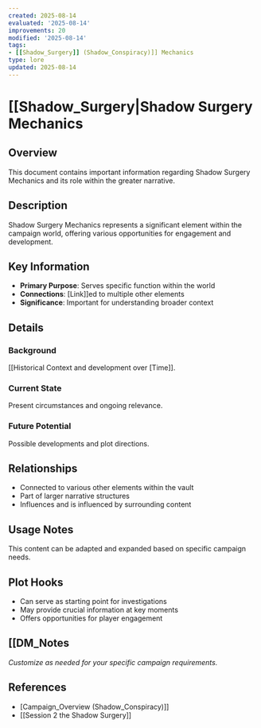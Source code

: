 ```yaml
---
created: 2025-08-14
evaluated: '2025-08-14'
improvements: 20
modified: '2025-08-14'
tags:
- [[Shadow_Surgery]] (Shadow_Conspiracy)]] Mechanics
type: lore
updated: 2025-08-14
---
```


# [[Shadow_Surgery|Shadow Surgery Mechanics

## Overview
This document contains important information regarding Shadow Surgery Mechanics and its role within the greater narrative.

## Description
Shadow Surgery Mechanics represents a significant element within the campaign world, offering various opportunities for engagement and development.

## Key Information
- **Primary Purpose**: Serves specific function within the world
- **Connections**: [Link]]ed to multiple other elements
- **Significance**: Important for understanding broader context

## Details
### Background
[[Historical Context and development over [Time]].

### Current State
Present circumstances and ongoing relevance.

### Future Potential
Possible developments and plot directions.

## Relationships
- Connected to various other elements within the vault
- Part of larger narrative structures
- Influences and is influenced by surrounding content

## Usage Notes
This content can be adapted and expanded based on specific campaign needs.

## Plot Hooks
- Can serve as starting point for investigations
- May provide crucial information at key moments
- Offers opportunities for player engagement

## [[DM_Notes
*Customize as needed for your specific campaign requirements.*

## References

- [Campaign_Overview (Shadow_Conspiracy)]]
- [[Session 2 the Shadow Surgery]]
